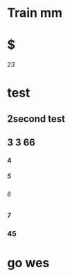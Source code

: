 # Train mm

# $ #
###### 23
# test
## 2second test 
## 3 3 66 
#### 4 
##### 5
###### 6
##### 7
### 45

# go wes
